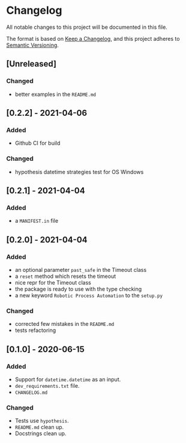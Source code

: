 # Changelog
All notable changes to this project will be documented in this file.

The format is based on [Keep a Changelog](https://keepachangelog.com/en/1.0.0/),
and this project adheres to [Semantic Versioning](https://semver.org/spec/v2.0.0.html).

## [Unreleased]

### Changed

- better examples in the `README.md`

## [0.2.2] - 2021-04-06

### Added

- Github CI for build

### Changed

- hypothesis datetime strategies test for OS Windows

## [0.2.1] - 2021-04-04

### Added

- a `MANIFEST.in` file

## [0.2.0] - 2021-04-04

### Added

- an optional parameter `past_safe` in the Timeout class
- a `reset` method which resets the timeout
- nice repr for the Timeout class
- the package is ready to use with the type checking
- a new keyword `Robotic Process Automation` to the `setup.py`

### Changed

- corrected few mistakes in the `README.md`
- tests refactoring

## [0.1.0] - 2020-06-15

### Added

- Support for `datetime.datetime` as an input.
- `dev_requirements.txt` file.
- `CHANGELOG.md`

### Changed

- Tests use `hypothesis`.
- `README.md` clean up.
- Docstrings clean up.


